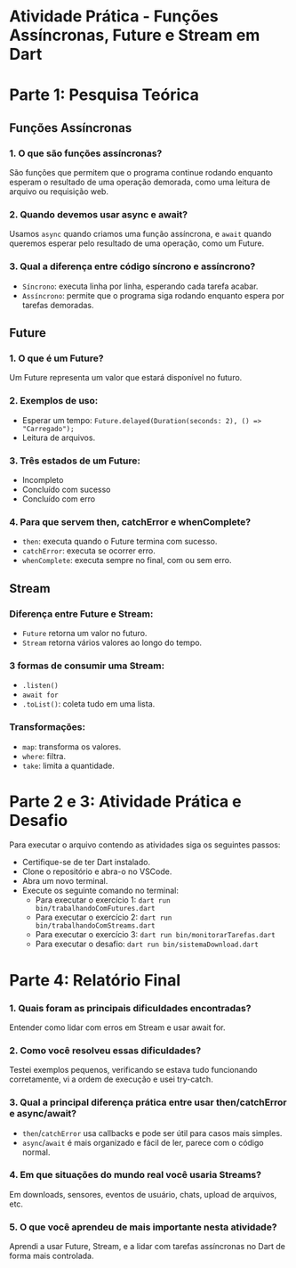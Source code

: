# Atividade Prática - Funções Assíncronas, Future e Stream em Dart

# Parte 1: Pesquisa Teórica

## Funções Assíncronas
### 1. O que são funções assíncronas?
São funções que permitem que o programa continue rodando enquanto esperam o resultado de uma operação demorada, como uma leitura de arquivo ou requisição web.
### 2. Quando devemos usar async e await?
Usamos `async` quando criamos uma função assíncrona, e `await` quando queremos esperar pelo resultado de uma operação, como um Future.
### 3. Qual a diferença entre código síncrono e assíncrono?
- `Síncrono`: executa linha por linha, esperando cada tarefa acabar.
- `Assíncrono`: permite que o programa siga rodando enquanto espera por tarefas demoradas.

## Future
### 1. O que é um Future?
Um Future representa um valor que estará disponível no futuro.
### 2. Exemplos de uso:
- Esperar um tempo: `Future.delayed(Duration(seconds: 2), () => "Carregado");`
- Leitura de arquivos.
### 3. Três estados de um Future:
- Incompleto
- Concluído com sucesso
- Concluído com erro
### 4. Para que servem then, catchError e whenComplete?
- `then`: executa quando o Future termina com sucesso.
- `catchError`: executa se ocorrer erro.
- `whenComplete`: executa sempre no final, com ou sem erro.

## Stream
### Diferença entre Future e Stream:
- `Future` retorna um valor no futuro.
- `Stream` retorna vários valores ao longo do tempo.
### 3 formas de consumir uma Stream:
- `.listen()`
- `await for`
- `.toList()`: coleta tudo em uma lista.
### Transformações:
- `map`: transforma os valores.
- `where`: filtra.
- `take`: limita a quantidade.


# Parte 2 e 3: Atividade Prática e Desafio

Para executar o arquivo contendo as atividades siga os seguintes passos:
- Certifique-se de ter Dart instalado.
- Clone o repositório e abra-o no VSCode.
- Abra um novo terminal.
- Execute os seguinte comando no terminal:
  - Para executar o exercício 1: `dart run bin/trabalhandoComFutures.dart`
  - Para executar o exercício 2: `dart run bin/trabalhandoComStreams.dart`
  - Para executar o exercício 3: `dart run bin/monitorarTarefas.dart`
  - Para executar o desafio: `dart run bin/sistemaDownload.dart`

 
# Parte 4: Relatório Final

### 1. Quais foram as principais dificuldades encontradas?
Entender como lidar com erros em Stream e usar await for.

### 2. Como você resolveu essas dificuldades?
Testei exemplos pequenos, verificando se estava tudo funcionando corretamente, vi a ordem de execução e usei try-catch.

### 3. Qual a principal diferença prática entre usar then/catchError e async/await?
- `then`/`catchError` usa callbacks e pode ser útil para casos mais simples.
- `async`/`await` é mais organizado e fácil de ler, parece com o código normal.

### 4. Em que situações do mundo real você usaria Streams?
Em downloads, sensores, eventos de usuário, chats, upload de arquivos, etc.

### 5. O que você aprendeu de mais importante nesta atividade?
Aprendi a usar Future, Stream, e a lidar com tarefas assíncronas no Dart de forma mais controlada.
